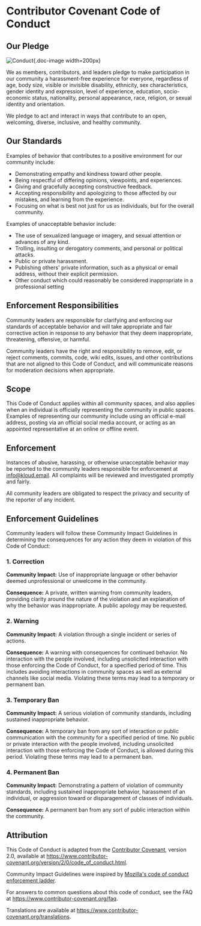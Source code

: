 # Contributor Covenant Code of Conduct

## Our Pledge

![Conduct](/icons/conduct.svg){.doc-image width=200px}

We as members, contributors, and leaders pledge to make participation in our community a
harassment-free experience for everyone, regardless of age, body size, visible or invisible
disability, ethnicity, sex characteristics, gender identity and expression, level of experience,
education, socio-economic status, nationality, personal appearance, race, religion, or sexual
identity and orientation.

We pledge to act and interact in ways that contribute to an open, welcoming, diverse, inclusive,
and healthy community.

## Our Standards

Examples of behavior that contributes to a positive environment for our
community include:

- Demonstrating empathy and kindness toward other people.
- Being respectful of differing opinions, viewpoints, and experiences.
- Giving and gracefully accepting constructive feedback.
- Accepting responsibility and apologizing to those affected by our mistakes, and learning from
  the experience.
- Focusing on what is best not just for us as individuals, but for the overall community.

Examples of unacceptable behavior include:

- The use of sexualized language or imagery, and sexual attention or advances of any kind.
- Trolling, insulting or derogatory comments, and personal or political attacks.
- Public or private harassment.
- Publishing others' private information, such as a physical or email address, without their
  explicit permission.
- Other conduct which could reasonably be considered inappropriate in a professional setting

## Enforcement Responsibilities

Community leaders are responsible for clarifying and enforcing our standards of acceptable behavior
and will take appropriate and fair corrective action in response to any behavior that they deem
inappropriate, threatening, offensive, or harmful.

Community leaders have the right and responsibility to remove, edit, or reject comments, commits,
code, wiki edits, issues, and other contributions that are not aligned to this Code of Conduct, and
will communicate reasons for moderation decisions when appropriate.

## Scope

This Code of Conduct applies within all community spaces, and also applies when an individual is
officially representing the community in public spaces.
Examples of representing our community include using an official e-mail address, posting via an
official social media account, or acting as an appointed representative at an online or offline
event.

## Enforcement

Instances of abusive, harassing, or otherwise unacceptable behavior may be reported to the community
leaders responsible for enforcement at <info@kloud.email>.
All complaints will be reviewed and investigated promptly and fairly.

All community leaders are obligated to respect the privacy and security of the reporter of any
incident.

## Enforcement Guidelines

Community leaders will follow these Community Impact Guidelines in determining the consequences for
any action they deem in violation of this Code of Conduct:

### 1. Correction

**Community Impact:** Use of inappropriate language or other behavior deemed unprofessional or
unwelcome in the community.

**Consequence:** A private, written warning from community leaders, providing clarity around the
nature of the violation and an explanation of why the behavior was inappropriate. A public apology
may be requested.

### 2. Warning

**Community Impact:** A violation through a single incident or series of actions.

**Consequence:** A warning with consequences for continued behavior.
No interaction with the people involved, including unsolicited interaction with those enforcing the
Code of Conduct, for a specified period of time.
This includes avoiding interactions in community spaces as well as external channels like social
media.
Violating these terms may lead to a temporary or permanent ban.

### 3. Temporary Ban

**Community Impact:** A serious violation of community standards, including sustained inappropriate
behavior.

**Consequence:** A temporary ban from any sort of interaction or public communication with the
community for a specified period of time.
No public or private interaction with the people involved, including unsolicited interaction with
those enforcing the Code of Conduct, is allowed during this period.
Violating these terms may lead to a permanent ban.

### 4. Permanent Ban

**Community Impact:** Demonstrating a pattern of violation of community standards, including
sustained inappropriate behavior,  harassment of an individual, or aggression toward or
disparagement of classes of individuals.

**Consequence:** A permanent ban from any sort of public interaction within the community.

## Attribution

This Code of Conduct is adapted from the [Contributor Covenant][homepage], version 2.0, available at
<https://www.contributor-covenant.org/version/2/0/code_of_conduct.html>.

Community Impact Guidelines were inspired by
[Mozilla's code of conduct enforcement ladder](https://github.com/mozilla/diversity).

[homepage]: https://www.contributor-covenant.org

For answers to common questions about this code of conduct, see the FAQ at
<https://www.contributor-covenant.org/faq>.

Translations are available at <https://www.contributor-covenant.org/translations>.
